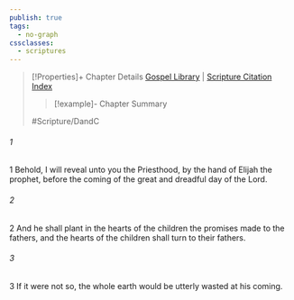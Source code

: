 ```yaml
---
publish: true
tags:
  - no-graph
cssclasses:
  - scriptures
---
```

>[!Properties]+ Chapter Details
>[Gospel Library](https://churchofjesuschrist.org/study/scriptures/dc-testament/dc/2?lang=eng)    |    [Scripture Citation Index](https://scriptures.byu.edu/#12e02::c12e02)
>>[!example]- Chapter Summary
>> 
> 
>
>#Scripture/DandC
###### 1
1 Behold, I will reveal unto you the Priesthood, by the hand of Elijah the prophet, before the coming of the great and dreadful day of the Lord.
###### 2
2 And he shall plant in the hearts of the children the promises made to the fathers, and the hearts of the children shall turn to their fathers.
###### 3
3 If it were not so, the whole earth would be utterly wasted at his coming.

